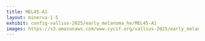 ```yaml
---
title: MEL45-A1
layout: minerva-1-5
exhibit: config-vallius-2025/early_melanoma_he/MEL45-A1
images: https://s3.amazonaws.com/www.cycif.org/vallius-2025/early_melanoma_he/MEL45-A1
---
```

